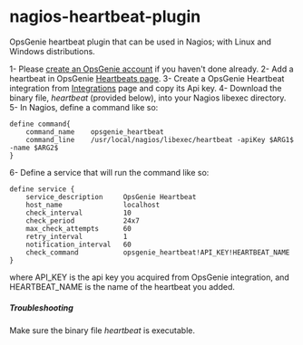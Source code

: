 # nagios-heartbeat-plugin

OpsGenie heartbeat plugin that can be used in Nagios; with Linux and Windows distributions.

1- Please [create an OpsGenie account](https://www.opsgenie.com/#signup) if you haven't done already.
2- Add a heartbeat in OpsGenie [Heartbeats page](https://opsgenie.com/heartbeat).
3- Create a OpsGenie Heartbeat integration from [Integrations](https://opsgenie.com/integration?add=Heartbeat) page and copy its Api key.
4- Download the binary file, _heartbeat_ (provided below), into your Nagios libexec directory.
5- In Nagios, define a command like so: 

```
define command{
    command_name    opsgenie_heartbeat
    command_line    /usr/local/nagios/libexec/heartbeat -apiKey $ARG1$ -name $ARG2$
}
```

6- Define a service that will run the command like so:

```
define service {
    service_description     OpsGenie Heartbeat
    host_name               localhost
    check_interval          10
    check_period            24x7
    max_check_attempts      60
    retry_interval          1
    notification_interval   60
    check_command           opsgenie_heartbeat!API_KEY!HEARTBEAT_NAME
}
```

where API_KEY is the api key you acquired from OpsGenie integration, and HEARTBEAT_NAME is the name of the heartbeat you added.

##### Troubleshooting

Make sure the binary file _heartbeat_ is executable.

